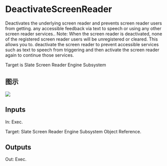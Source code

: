 # DeactivateScreenReader

Deactivates the underlying screen reader and prevents screen reader users from getting. any accessible feedback via text to speech or using any other screen reader services.. Note: When the screen reader is deactivated, none of the registered screen reader users will be unregistered or cleared. This allows you to. deactivate the screen reader to prevent accessible services such as text to speech from triggering and then activate the screen reader again to continue those services.

Target is Slate Screen Reader Engine Subsystem

## 图示

![]($-20221218-20584203.png)

## Inputs

In: Exec.

Target: Slate Screen Reader Engine Subsystem Object Reference.  

## Outputs

Out: Exec.

